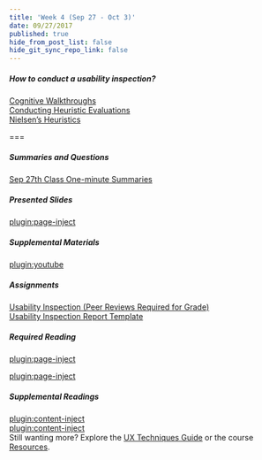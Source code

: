 ```yaml
---
title: 'Week 4 (Sep 27 - Oct 3)'
date: 09/27/2017
published: true
hide_from_post_list: false
hide_git_sync_repo_link: false
---
```


##### How to conduct a usability inspection?   
[Cognitive Walkthroughs](https://www.swipe.to/9967fp?p=2rXR1F3mH)  
[Conducting Heuristic Evaluations](https://www.swipe.to/9967fp?p=bhT4QfB2J)  
[Nielsen’s Heuristics](https://www.swipe.to/9967fp?p=1Mb9rDTJS)  

===

##### Summaries and Questions  
[Sep 27th Class One-minute Summaries](https://canvas.sfu.ca/courses/36662/assignments/267535)

##### Presented Slides  
[plugin:page-inject](/slides/unit-04)

##### Supplemental Materials  
[plugin:youtube](https://www.youtube.com/watch?v=gSm6bOw-KcQ)

##### Assignments
[Usability Inspection (Peer Reviews Required for Grade)](https://canvas.sfu.ca/courses/36662/assignments/267545)   
[Usability Inspection Report Template](https://canvas.sfu.ca/courses/36662/files/folder/Handouts/Usability%20Inspection%20Report%20Template#)

##### Required Reading  
[plugin:page-inject](/readings/unit-04)

[plugin:page-inject](/h5p/heuristic-evaluation)

##### Supplemental Readings  
[plugin:content-inject](/topics-guide/how-to-conduct-a-usability-inspection/cognitive-walkthroughs)  
[plugin:content-inject](/topics-guide/how-to-conduct-a-usability-inspection/heuristic-evaluations)  
Still wanting more? Explore the [UX Techniques Guide](../../topics-guide) or the course [Resources](../../resources).
